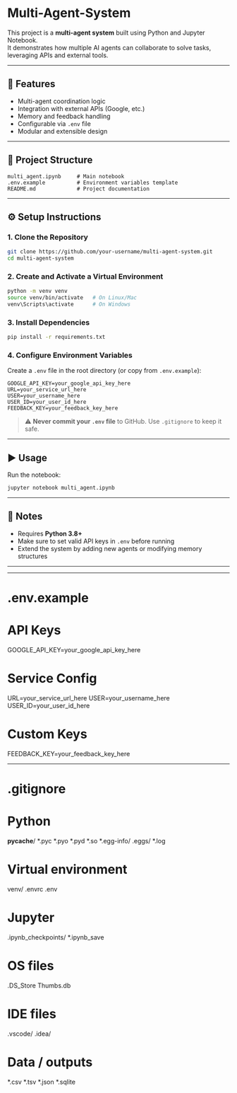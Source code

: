 # Multi-Agent-System

This project is a **multi-agent system** built using Python and Jupyter Notebook.  
It demonstrates how multiple AI agents can collaborate to solve tasks, leveraging APIs and external tools.

---

## 🚀 Features
- Multi-agent coordination logic
- Integration with external APIs (Google, etc.)
- Memory and feedback handling
- Configurable via `.env` file
- Modular and extensible design

---

## 📂 Project Structure
```
multi_agent.ipynb     # Main notebook
.env.example          # Environment variables template
README.md             # Project documentation
```

---

## ⚙️ Setup Instructions

### 1. Clone the Repository
```bash
git clone https://github.com/your-username/multi-agent-system.git
cd multi-agent-system
```

### 2. Create and Activate a Virtual Environment
```bash
python -m venv venv
source venv/bin/activate   # On Linux/Mac
venv\Scripts\activate      # On Windows
```

### 3. Install Dependencies
```bash
pip install -r requirements.txt
```

### 4. Configure Environment Variables
Create a `.env` file in the root directory (or copy from `.env.example`):

```env
GOOGLE_API_KEY=your_google_api_key_here
URL=your_service_url_here
USER=your_username_here
USER_ID=your_user_id_here
FEEDBACK_KEY=your_feedback_key_here
```

> ⚠️ **Never commit your `.env` file** to GitHub. Use `.gitignore` to keep it safe.

---

## ▶️ Usage
Run the notebook:

```bash
jupyter notebook multi_agent.ipynb
```

---

## 📌 Notes
- Requires **Python 3.8+**
- Make sure to set valid API keys in `.env` before running
- Extend the system by adding new agents or modifying memory structures

---


---

# .env.example

# API Keys
GOOGLE_API_KEY=your_google_api_key_here

# Service Config
URL=your_service_url_here
USER=your_username_here
USER_ID=your_user_id_here

# Custom Keys
FEEDBACK_KEY=your_feedback_key_here


---

# .gitignore

# Python
__pycache__/
*.pyc
*.pyo
*.pyd
*.so
*.egg-info/
.eggs/
*.log

# Virtual environment
venv/
.envrc
.env

# Jupyter
.ipynb_checkpoints/
*.ipynb_save

# OS files
.DS_Store
Thumbs.db

# IDE files
.vscode/
.idea/

# Data / outputs
*.csv
*.tsv
*.json
*.sqlite
